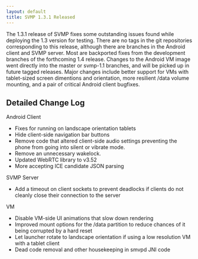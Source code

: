 ```yaml
---
layout: default
title: SVMP 1.3.1 Released
---
```


The 1.3.1 release of SVMP fixes some outstanding issues found while deploying the 1.3 version for testing. There are no tags in the git repositories corresponding to this release, although there are branches in the Android client and SVMP server. Most are backported fixes from the development branches of the forthcoming 1.4 release. Changes to the Android VM image went directly into the master or svmp-1.1 branches, and will be picked up in future tagged releases. Major changes include better support for VMs with tablet-sized screen dimentions and orientation, more resilient /data volume mounting, and a pair of critical Android client bugfixes.

## Detailed Change Log

Android Client

* Fixes for running on landscape orientation tablets
* Hide client-side navigation bar buttons
* Remove code that altered client-side audio settings preventing the phone from going into silent or vibrate mode.
* Remove an unnecessary wakelock.
* Updated WebRTC library to v3.52
* More accepting ICE candidate JSON parsing

SVMP Server

* Add a timeout on client sockets to prevent deadlocks if clients do not cleanly close their connection to the server

VM

* Disable VM-side UI animations that slow down rendering
* Improved mount options for the /data partition to reduce chances of it being corrupted by a hard reset
* Let launcher rotate to landscape orientation if using a low resolution VM with a tablet client
* Dead code removal and other housekeeping in smvpd JNI code
